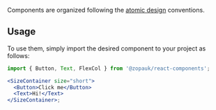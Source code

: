 Components are organized following the [atomic design](http://bradfrost.com/blog/post/atomic-web-design/) conventions.

## Usage

To use them, simply import the desired component to your project as follows:

```jsx static
import { Button, Text, FlexCol } from '@zopauk/react-components';

<SizeContainer size="short">
  <Button>Click me</Button>
  <Text>Hi!</Text>
</SizeContainer>;
```
